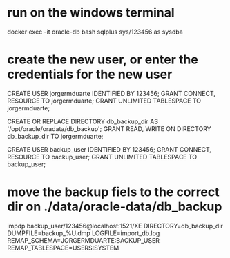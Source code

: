 # run on the windows terminal
docker exec -it oracle-db bash
sqlplus sys/123456 as sysdba


# create the new user, or enter the credentials for the new user
CREATE USER jorgermduarte IDENTIFIED BY 123456;
GRANT CONNECT, RESOURCE TO jorgermduarte;
GRANT UNLIMITED TABLESPACE TO jorgermduarte;

CREATE OR REPLACE DIRECTORY db_backup_dir AS '/opt/oracle/oradata/db_backup';
GRANT READ, WRITE ON DIRECTORY db_backup_dir TO jorgermduarte;

CREATE USER backup_user IDENTIFIED BY 123456;
GRANT CONNECT, RESOURCE TO backup_user;
GRANT UNLIMITED TABLESPACE TO backup_user;

# move the backup fiels to the correct dir on ./data/oracle-data/db_backup
impdp backup_user/123456@localhost:1521/XE DIRECTORY=db_backup_dir DUMPFILE=backup_%U.dmp LOGFILE=import_db.log REMAP_SCHEMA=JORGERMDUARTE:BACKUP_USER REMAP_TABLESPACE=USERS:SYSTEM

